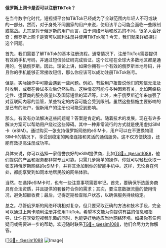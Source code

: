 **俄罗斯上网卡是否可以注册TikTok？**

在当今数字化时代，短视频平台如TikTok已经成为了全球范围内年轻人不可或缺的一部分。然而，对于身处不同国家的用户来说，使用该平台可能会面临一些限制或挑战。尤其是对于俄罗斯的用户而言，由于网络环境和政策的不同，很多人会好奇：俄罗斯上网卡是否可以顺利注册并使用TikTok呢？今天，我们就来详细探讨这个问题。

首先，我们需要了解TikTok的基本注册流程。通常情况下，注册TikTok需要提供有效的手机号码，并通过短信验证码完成验证。这个过程在全球大多数地区都是通用的，包括俄罗斯。因此，理论上讲，如果你拥有一个有效的俄罗斯本地号码，并且你的手机能够正常接收短信，那么你应该可以成功注册TikTok账号。

但是，实际操作中可能会遇到一些问题。例如，有些用户报告说他们的短信无法及时收到，或者在尝试多次后仍然失败。这种情况可能与多种因素有关，比如网络稳定性、运营商的服务质量以及国际短信的延迟等。此外，由于俄罗斯近年来加强了对互联网内容的监管，某些特定的内容可能会受到限制。虽然这些措施主要影响的是已有的账户，但新用户的注册也可能受到影响。

那么，有没有办法解决这些问题呢？答案是肯定的。随着技术的发展，现在有许多解决方案可以帮助用户绕过这些障碍。其中一种非常流行的方式就是使用虚拟SIM卡（eSIM）。通过购买一张支持俄罗斯网络的eSIM卡，用户可以在不更换物理SIM卡的情况下，享受到稳定的网络连接和灵活的通信服务。这不仅方便快捷，还能有效提高注册成功率。

具体来说，你可以选择一家信誉良好的eSIM提供商，比如[TG💪+ @esim1088](https://t.me/s/esim1088)，他们提供的产品和服务都非常专业可靠。只需几步简单的操作，你就可以轻松获取一张支持俄罗斯网络的eSIM卡，并将其添加到你的智能手机中。这样，无论身在何处，都能享受到如同本地居民般的网络体验。

当然，在选择eSIM卡时，也有一些注意事项需要牢记。首先，要确保所选服务商具有合法资质，并且提供的套餐符合你的需求；其次，要注意数据流量的使用情况，避免超额收费；最后，记得定期检查账户状态，以确保服务持续稳定。

总之，尽管俄罗斯的网络环境相对复杂，但只要采取正确的方法和技术手段，完全可以通过上网卡顺利注册并使用TikTok。希望本文能为你提供有益的信息和指导，让你在享受短视频乐趣的同时，也能更好地适应当地网络环境。如果你有任何疑问或需要进一步的帮助，欢迎随时联系[TG💪+ @esim1088](https://t.me/s/esim1088)，他们会尽力为你解答。

[[TG💪+ @esim1088](https://t.me/s/esim1088) ![Image](https://i.postimg.cc/4NQfJmqS/Snipaste-2025-05-13-00-14-12.png)]